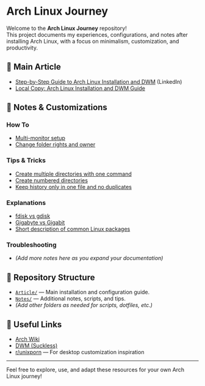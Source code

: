 # Arch Linux Journey

Welcome to the **Arch Linux Journey** repository!  
This project documents my experiences, configurations, and notes after installing Arch Linux, with a focus on minimalism, customization, and productivity.

## 📖 Main Article

- [Step-by-Step Guide to Arch Linux Installation and DWM](https://www.linkedin.com/pulse/step-by-step-guide-arch-linux-installation-dwm-gheorghe-prelipcean-hvfsf) (LinkedIn)
- [Local Copy: Arch Linux Installation and DWM Guide](Article/arch_linux_installation_and_dwm.md)

## 📝 Notes & Customizations

### How To

- [Multi-monitor setup](Notes/HowTo/configure_multi_monitor_setup.md)
- [Change folder rights and owner](Notes/HowTo/change_folder_rights.md)

### Tips & Tricks

- [Create multiple directories with one command](Notes/TipsAndTricks/create_multiple_directories.md)
- [Create numbered directories](Notes/TipsAndTricks/create_numbered_directories.md)
- [Keep history only in one file and no duplicates](Notes/TipsAndTricks/keep_one_history.md)

### Explanations

- [fdisk vs gdisk](Notes/Explanations/fdisk_vs_gdisk.md)
- [Gigabyte vs Gigabit](Notes/Explanations/gigabyte_vs_gigabit.md)
- [Short description of common Linux packages](Notes/Explanations/short_description_linux_packages.md)

### Troubleshooting

- *(Add more notes here as you expand your documentation)*

## 📂 Repository Structure

- [`Article/`](Article/) — Main installation and configuration guide.
- [`Notes/`](Notes/) — Additional notes, scripts, and tips.
- *(Add other folders as needed for scripts, dotfiles, etc.)*

## 🔗 Useful Links

- [Arch Wiki](https://wiki.archlinux.org/)
- [DWM (Suckless)](https://dwm.suckless.org/)
- [r/unixporn](https://www.reddit.com/r/unixporn/) — For desktop customization inspiration

---

Feel free to explore, use, and adapt these resources for your own Arch Linux journey!
